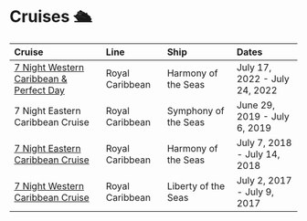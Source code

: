 # Cruises 🛳

| Cruise                                                                          | Line            | Ship                 | Dates                         |
| :------------------------------------------------------------------------------ | :-------------- | :------------------- | :---------------------------- |
| [7 Night Western Caribbean & Perfect Day](itineraries/07-17-2022_07-24-2022.md) | Royal Caribbean | Harmony of the Seas  | July 17, 2022 - July 24, 2022 |
| 7 Night Eastern Caribbean Cruise                                                | Royal Caribbean | Symphony of the Seas | June 29, 2019 - July 6, 2019  |
| [7 Night Eastern Caribbean Cruise](itineraries/07-07-2018_07-14-2018.md)        | Royal Caribbean | Harmony of the Seas  | July 7, 2018 - July 14, 2018  |
| [7 Night Western Caribbean Cruise](itineraries/07-02-2017_07-09-2017.md)        | Royal Caribbean | Liberty of the Seas  | July 2, 2017 - July 9, 2017   |
